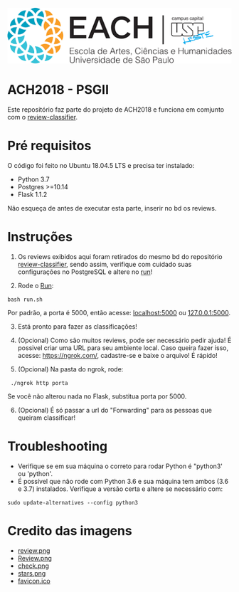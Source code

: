 ![EACH-USP](./imagens/each.png)

# ACH2018 - PSGII

Este repositório faz parte do projeto de ACH2018 e funciona em comjunto com o [review-classifier](https://github.com/mautoz/reviews-classifier).

# Pré requisitos

O código foi feito no Ubuntu 18.04.5 LTS e precisa ter instalado:

- Python 3.7
- Postgres >=10.14
- Flask 1.1.2

Não esqueça de antes de executar esta parte, inserir no bd os reviews.

# Instruções

1. Os reviews exibidos aqui foram retirados do mesmo bd do repositório [review-classifier](https://github.com/mautoz/reviews-classifier), sendo assim, verifique com cuidado suas configurações no PostgreSQL e altere no [run](run.sh)!

2. Rode o [Run](run.sh):
```
bash run.sh
```
Por padrão, a porta é 5000, então acesse: [localhost:5000](http://localhost:5000/) ou [127.0.0.1:5000](http://127.0.0.1:5000/).

3. Está pronto para fazer as classificações!

4. (Opcional) Como são muitos reviews, pode ser necessário pedir ajuda! É possivel criar uma URL para seu ambiente local. Caso queira fazer isso, acesse: https://ngrok.com/, cadastre-se e baixe o arquivo! É rápido!

5. (Opcional) Na pasta do ngrok, rode:
```
 ./ngrok http porta
``` 
Se você não alterou nada no Flask, substitua porta por 5000.

6. (Opcional) É só passar a url do "Forwarding" para as pessoas que queiram classificar!

# Troubleshooting

- Verifique se em sua máquina o correto para rodar Python é "python3' ou 'python'.
- É possível que não rode com Python 3.6 e sua máquina tem ambos (3.6 e 3.7) instalados. Verifique a versão certa e altere se necessário com:
```
sudo update-alternatives --config python3
```

# Credito das imagens

- [review.png](https://halonotoriedade.com.br/wp-content/uploads/2018/06/review.png)
- [Review.png](https://reviewr.me/como-fazer-uma-gestao-de-reviews-eficiente/)
- [check.png](https://www.pngkey.com/maxpic/u2e6w7t4o0e6y3a9/)
- [stars.png](https://heyyoulanguages.com/wp-content/uploads/2020/08/Componente_5_%E2%80%93_1.png)
- [favicon.ico](https://favicon.io/emoji-favicons/star/)